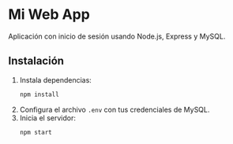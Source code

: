 # Mi Web App

Aplicación con inicio de sesión usando Node.js, Express y MySQL.

## Instalación

1. Instala dependencias:
   ```sh
   npm install
   ```
2. Configura el archivo `.env` con tus credenciales de MySQL.
3. Inicia el servidor:
   ```sh
   npm start
   ```
